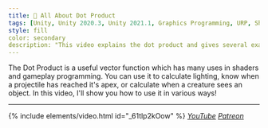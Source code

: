 ```yaml
---
title: 🐞 All About Dot Product
tags: [Unity, Unity 2020.3, Unity 2021.1, Graphics Programming, URP, Shader Graph, HLSL, C#, Shader, Basics, Function]
style: fill
color: secondary 
description: "This video explains the dot product and gives several examples of its use in games."
---
```


The Dot Product is a useful vector function which has many uses in shaders and gameplay programming. You can use it to calculate lighting, know when a projectile has reached it's apex, or calculate when a creature sees an object. In this video, I'll show you how to use it in various ways!

***

{% include elements/video.html id="_61tlp2kOow" %}
*[YouTube](https://youtu.be/_61tlp2kOow) [Patreon](https://www.patreon.com/posts/files-all-about-50113951)* 